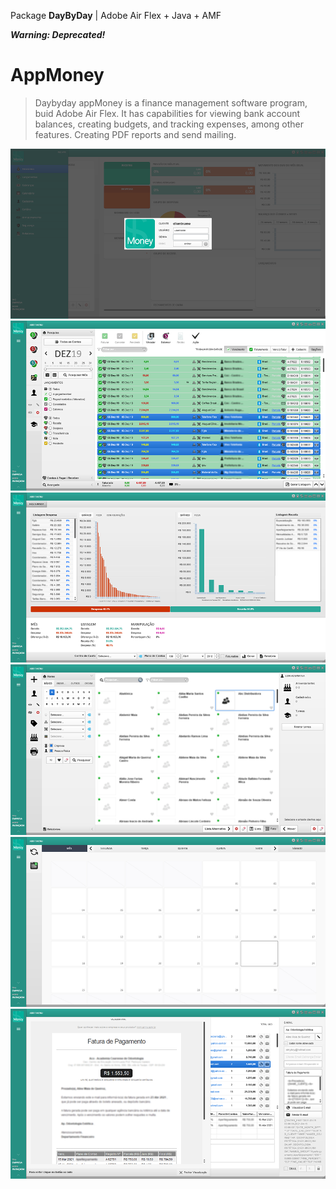 Package **DayByDay** | Adobe Air Flex + Java + AMF

***Warning: Deprecated!***

# AppMoney
> Daybyday appMoney is a finance management software program, buid Adobe Air Flex. It has capabilities for viewing bank account balances, creating budgets, and tracking expenses, among other features. Creating PDF reports and send mailing.

<img src="screen/screen-01.png"/>

<img src="screen/screen-02.png"/>

<img src="screen/screen-03.png"/>

<img src="screen/screen-04.png"/>

<img src="screen/screen-05.png"/>

<img src="screen/screen-06.png"/>
